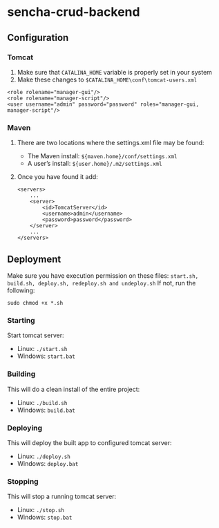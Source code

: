 # sencha-crud-backend

## Configuration

### Tomcat

1. Make sure that ```CATALINA_HOME``` variable is properly set in your system
2. Make these changes to ```$CATALINA_HOME\conf\tomcat-users.xml```
```
<role rolename="manager-gui"/>
<role rolename="manager-script"/>
<user username="admin" password="password" roles="manager-gui, manager-script"/>
```
### Maven

1. There are two locations where the settings.xml file may be found:
   - The Maven install: ```${maven.home}/conf/settings.xml```
   - A user’s install: ```${user.home}/.m2/settings.xml```

2. Once you have found it add:
   ```
   <servers>
       ...
       <server>
           <id>TomcatServer</id>
           <username>admin</username>
           <password>password</password>
       </server>
       ...
   </servers>
   ``` 
## Deployment

Make sure you have execution permission on these files:
```start.sh, build.sh, deploy.sh, redeploy.sh and undeploy.sh```
If not, run the following:
```
sudo chmod +x *.sh
```

### Starting

Start tomcat server:
  - Linux: ```./start.sh```
  - Windows: ```start.bat```

### Building

This will do a clean install of the entire project:
  - Linux: ```./build.sh```
  - Windows: ```build.bat```

### Deploying

This will deploy the built app to configured tomcat server:
  - Linux: ```./deploy.sh```
  - Windows: ```deploy.bat```

### Stopping

This will stop a running tomcat server:
  - Linux: ```./stop.sh```
  - Windows: ```stop.bat```
